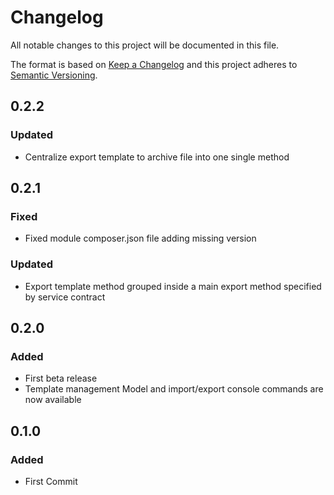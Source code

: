 # Changelog
All notable changes to this project will be documented in this file.

The format is based on [Keep a Changelog](http://keepachangelog.com/en/1.0.0/)
and this project adheres to [Semantic Versioning](http://semver.org/spec/v2.0.0.html).

## 0.2.2
### Updated
- Centralize export template to archive file into one single method

## 0.2.1
### Fixed
- Fixed module composer.json file adding missing version
### Updated 
- Export template method grouped inside a main export method specified by service contract


## 0.2.0
### Added
- First beta release
- Template management Model and import/export console commands are now available

## 0.1.0
### Added
- First Commit

